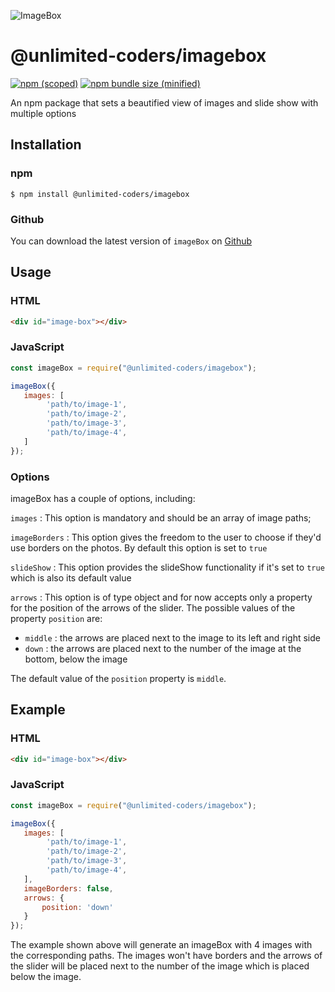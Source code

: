 ![ImageBox](http://blagojcetaleski.com/baleee/imgboxjs.png)

# @unlimited-coders/imagebox

[![npm (scoped)](https://img.shields.io/npm/v/@unlimited-coders/imagebox.svg)](https://www.npmjs.com/package/@unlimited-coders/imagebox)
[![npm bundle size (minified)](https://img.shields.io/bundlephobia/min/@unlimited-coders/imagebox.svg)](https://www.npmjs.com/package/@unlimited-coders/imagebox)

An npm package that sets a beautified view of images and slide show with multiple options

## Installation

### npm
```
$ npm install @unlimited-coders/imagebox
```

### Github

You can download the latest version of `imageBox` on [Github](https://github.com/unlimitedcoderss/imagebox)

## Usage

### HTML
```html
<div id="image-box"></div>
```

### JavaScript
```js
const imageBox = require("@unlimited-coders/imagebox");

imageBox({
   images: [
        'path/to/image-1',
        'path/to/image-2',
        'path/to/image-3',
        'path/to/image-4',
   ]
});
```

### Options

imageBox has a couple of options, including:

`images` : This option is mandatory and should be an array of image paths;

`imageBorders` : This option gives the freedom to the user to choose if they'd use borders on the photos. 
By default this option is set to `true`

`slideShow` : This option provides the slideShow functionality if it's set to `true` which is also its default value

`arrows` : This option is of type object and for now accepts only a property for the position of the arrows of the slider.
The possible values of the property `position` are:

- `middle` : the arrows are placed next to the image to its left and right side
- `down` : the arrows are placed next to the number of the image at the bottom, below the image

The default value of the `position` property is `middle`.
## Example

### HTML
```html
<div id="image-box"></div>
```

### JavaScript
```js
const imageBox = require("@unlimited-coders/imagebox");

imageBox({
   images: [
        'path/to/image-1',
        'path/to/image-2',
        'path/to/image-3',
        'path/to/image-4',
   ],
   imageBorders: false,
   arrows: {
       position: 'down'
   }
});
```

The example shown above will generate an imageBox with 4 images with the corresponding paths.
The images won't have borders and the arrows of the slider will be placed next to the number of the image
which is placed below the image.



